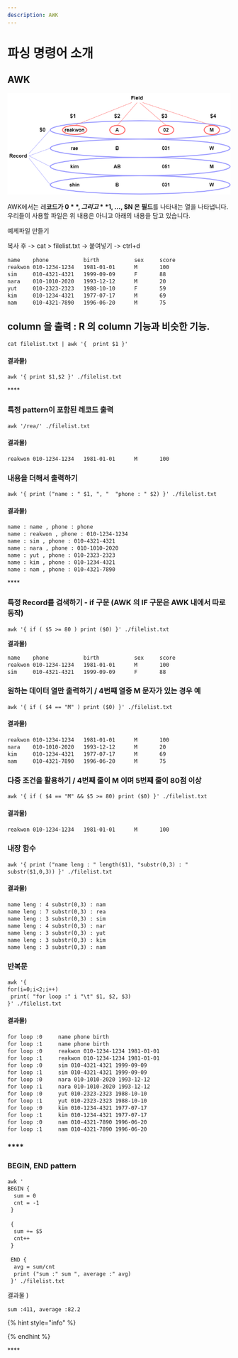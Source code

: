 ```yaml
---
description: AWK
---
```


# 파싱 명령어 소개

## AWK

![AWK &#xC758; &#xAE30;&#xBCF8;](../../.gitbook/assets/image%20%2850%29.png)



 AWK에서는 레**코드가 $0**, 그리고 **$1, ..., $N 은 필드**를 나타내는 열을 나타냅니다. 우리들이 사용할 파일은 위 내용은 아니고 아래의 내용을 담고 있습니다. 

예제파일 만들기

복사 후 -&gt; cat &gt; filelist.txt -&gt; 붙여넣기 -&gt; ctrl+d

```text
name    phone           birth           sex     score
reakwon 010-1234-1234   1981-01-01      M       100
sim     010-4321-4321   1999-09-09      F       88
nara    010-1010-2020   1993-12-12      M       20
yut     010-2323-2323   1988-10-10      F       59
kim     010-1234-4321   1977-07-17      M       69
nam     010-4321-7890   1996-06-20      M       75
```

#### 

## column 을 출력 : R 의 column 기능과 비슷한 기능.

```text
cat filelist.txt | awk '{  print $1 }' 
```

#### 결과물\)

```text
awk '{ print $1,$2 }' ./filelist.txt
```

\*\*\*\*

### **특정 pattern이 포함된 레코드 출력**

```text
awk '/rea/' ./filelist.txt
```

#### **결과물\)**

```text
reakwon 010-1234-1234   1981-01-01      M       100
```



### 내용을 더해서 출력하기

```text
awk '{ print ("name : " $1, ", "  "phone : " $2) }' ./filelist.txt
```

#### **결과물\)**

```text
name : name , phone : phone
name : reakwon , phone : 010-1234-1234
name : sim , phone : 010-4321-4321
name : nara , phone : 010-1010-2020
name : yut , phone : 010-2323-2323
name : kim , phone : 010-1234-4321
name : nam , phone : 010-4321-7890

```

\*\*\*\*

### **특정 Record를 검색하기 - if 구문 \(AWK 의 IF 구문은 AWK 내에서 따로 동작\)**

```text
awk '{ if ( $5 >= 80 ) print ($0) }' ./filelist.txt
```

**결과물\)**

```text
name    phone           birth           sex     score
reakwon 010-1234-1234   1981-01-01      M       100
sim     010-4321-4321   1999-09-09      F       88
```



### 원하는 데이터 열만 출력하기 / 4번쨰 열중 M 문자가 있는 경우 예

```text
awk '{ if ( $4 == "M" ) print ($0) }' ./filelist.txt
```

#### 결과물\)

```text
reakwon 010-1234-1234   1981-01-01      M       100
nara    010-1010-2020   1993-12-12      M       20
kim     010-1234-4321   1977-07-17      M       69
nam     010-4321-7890   1996-06-20      M       75
```



###  **다중 조건을 활용하기 / 4번째 줄이 M 이며 5번째 줄이 80점 이상**

```text
awk '{ if ( $4 == "M" && $5 >= 80) print ($0) }' ./filelist.txt
```

#### 결과물\)

```text
reakwon 010-1234-1234   1981-01-01      M       100
```



### **내장 함수**

```text
awk '{ print ("name leng : " length($1), "substr(0,3) : " substr($1,0,3)) }' ./filelist.txt
```

#### **결과물\)**

```text
name leng : 4 substr(0,3) : nam
name leng : 7 substr(0,3) : rea
name leng : 3 substr(0,3) : sim
name leng : 4 substr(0,3) : nar
name leng : 3 substr(0,3) : yut
name leng : 3 substr(0,3) : kim
name leng : 3 substr(0,3) : nam
```



### 반복문

```text
awk '{
for(i=0;i<2;i++)
 print( "for loop :" i "\t" $1, $2, $3)
}' ./filelist.txt
```

#### 결과물\)

```text
for loop :0     name phone birth
for loop :1     name phone birth
for loop :0     reakwon 010-1234-1234 1981-01-01
for loop :1     reakwon 010-1234-1234 1981-01-01
for loop :0     sim 010-4321-4321 1999-09-09
for loop :1     sim 010-4321-4321 1999-09-09
for loop :0     nara 010-1010-2020 1993-12-12
for loop :1     nara 010-1010-2020 1993-12-12
for loop :0     yut 010-2323-2323 1988-10-10
for loop :1     yut 010-2323-2323 1988-10-10
for loop :0     kim 010-1234-4321 1977-07-17
for loop :1     kim 010-1234-4321 1977-07-17
for loop :0     nam 010-4321-7890 1996-06-20
for loop :1     nam 010-4321-7890 1996-06-20

```

### \*\*\*\*

### **BEGIN, END pattern**

```text
awk '
BEGIN {
  sum = 0
  cnt = -1
 }

 {
  sum += $5
  cnt++
 }

 END {
  avg = sum/cnt
  print ("sum :" sum ", average :" avg)
 }' ./filelist.txt
```

결과물 \) 

```text
sum :411, average :82.2
```



{% hint style="info" %}

{% endhint %}



\*\*\*\*









